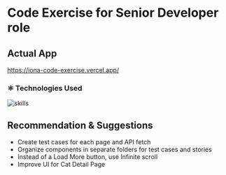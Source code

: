 # Code Exercise for Senior Developer role

## Actual App

https://iona-code-exercise.vercel.app/

### ⚛️ Technologies Used

![skills](https://skillicons.dev/icons?i=html,css,sass,js,ts,react,redux,git,vscode,vercel&theme=light)

## Recommendation & Suggestions

- Create test cases for each page and API fetch
- Organize components in separate folders for test cases and stories 
- Instead of a Load More button, use Infinite scroll
- Improve UI for Cat Detail Page